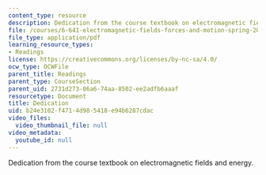 ```yaml
---
content_type: resource
description: Dedication from the course textbook on electromagnetic fields and energy.
file: /courses/6-641-electromagnetic-fields-forces-and-motion-spring-2005/b24e3102f4714d985418e94b6287cdac_dedication.pdf
file_type: application/pdf
learning_resource_types:
- Readings
license: https://creativecommons.org/licenses/by-nc-sa/4.0/
ocw_type: OCWFile
parent_title: Readings
parent_type: CourseSection
parent_uid: 2731d273-06a6-74aa-8502-ee2adfb6aaaf
resourcetype: Document
title: Dedication
uid: b24e3102-f471-4d98-5418-e94b6287cdac
video_files:
  video_thumbnail_file: null
video_metadata:
  youtube_id: null
---
```

Dedication from the course textbook on electromagnetic fields and energy.